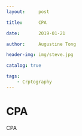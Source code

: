 ```yaml
---
layout:     post

title:      CPA

date:       2019-01-21

author:     Augustine Tong

header-img: img/steve.jpg

catalog: true

tags:
    - Crptography
---
```


# CPA
CPA